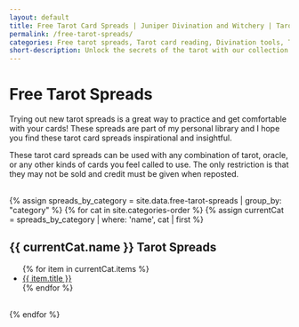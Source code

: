 ```yaml
---
layout: default
title: Free Tarot Card Spreads | Juniper Divination and Witchery | Tarot Readings | Online Tarot Card Reading
permalink: /free-tarot-spreads/
categories: Free tarot spreads, Tarot card reading, Divination tools, Tarot card interpretations, Tarot guidance, Tarot card spreads, Online tarot readings, Tarot for beginners, Daily tarot guidance, Tarot card meanings
short-description: Unlock the secrets of the tarot with our collection of free tarot spreads at Juniper Divination. Explore the world of divination and gain insight into your life's questions through tarot card readings. Our expertly crafted tarot spreads cover a range of topics and situations, making it easy for both beginners and experienced enthusiasts to harness the power of the cards. Delve into the mysteries of tarot with daily guidance and discover the meanings behind each card. Start your journey of self-discovery today with our free tarot spreads.
---
```

# Free Tarot Spreads
Trying out new tarot spreads is a great way to practice and get comfortable with your cards! These spreads are part of my personal library and I hope you find these tarot card spreads inspirational and insightful.

These tarot card spreads can be used with any combination of tarot, oracle, or any other kinds of cards you feel called to use. The only restriction is that they may not be sold and credit must be given when reposted.
<br>
<br>

<div class="categories">
{% assign spreads_by_category = site.data.free-tarot-spreads | group_by: "category" %}
{% for cat in site.categories-order %}
  {% assign currentCat = spreads_by_category | where: 'name', cat | first %}
  <div>
  <h2>{{ currentCat.name }} Tarot Spreads</h2>
  <ul>
  {% for item in currentCat.items %}
    <li class="collapsed">
      <a href="{{ site.baseurl }}{{ item.name }}">
        {{ item.title }}
      </a>
    </li>
  {% endfor %}
  </ul>
  <br>
  </div>
{% endfor %}
</div>
